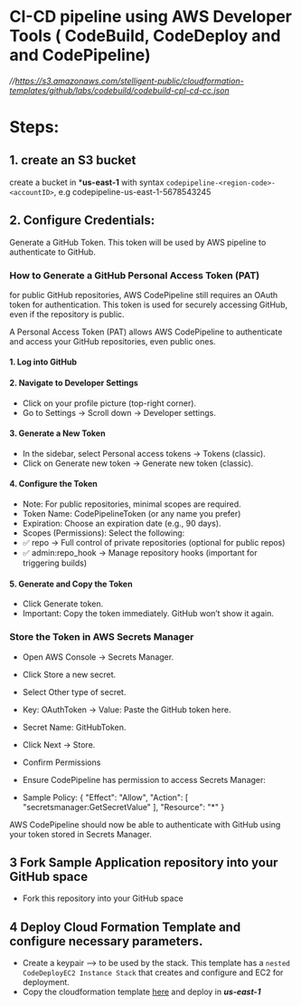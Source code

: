 


# CI-CD pipeline using AWS Developer Tools ( CodeBuild, CodeDeploy and and CodePipeline) 
###### //https://s3.amazonaws.com/stelligent-public/cloudformation-templates/github/labs/codebuild/codebuild-cpl-cd-cc.json

# Steps:
## 1.	create an S3 bucket 
create a bucket in ***us-east-1** with  syntax `codepipeline-<region-code>-<accountID>`, e.g codepipeline-us-east-1-5678543245
## 2.	Configure Credentials:
Generate a GitHub Token. This token will be used by AWS pipeline to authenticate to GitHub. 

### How to Generate a GitHub Personal Access Token (PAT)

for public GitHub repositories, AWS CodePipeline still requires an OAuth token for authentication. This token is used for securely accessing GitHub, even if the repository is public.

A Personal Access Token (PAT) allows AWS CodePipeline to authenticate and access your GitHub repositories, even public ones.

#### 1. Log into GitHub
#### 2. Navigate to Developer Settings
- Click on your profile picture (top-right corner).
- Go to Settings → Scroll down → Developer settings.

#### 3. Generate a New Token
- In the sidebar, select Personal access tokens → Tokens (classic).
- Click on Generate new token → Generate new token (classic).

#### 4. Configure the Token
- Note: For public repositories, minimal scopes are required.
- Token Name: CodePipelineToken (or any name you prefer)
- Expiration: Choose an expiration date (e.g., 90 days).
- Scopes (Permissions): Select the following:
- ✅ repo → Full control of private repositories (optional for public repos)
- ✅ admin:repo_hook → Manage repository hooks (important for triggering builds)

#### 5. Generate and Copy the Token
- Click Generate token.
- Important: Copy the token immediately. GitHub won’t show it again.


### Store the Token in AWS Secrets Manager
- Open AWS Console → Secrets Manager.
- Click Store a new secret.
- Select Other type of secret.
- Key: OAuthToken → Value: Paste the GitHub token here.
- Secret Name: GitHubToken.
- Click Next → Store.


- Confirm Permissions
- Ensure CodePipeline has permission to access Secrets Manager:
- Sample  Policy:
	{
 	 "Effect": "Allow",
 	 "Action": [
  	  "secretsmanager:GetSecretValue"
  	],
  	"Resource": "*"
	}

AWS CodePipeline should now be able to authenticate with GitHub using your token stored in Secrets Manager.

## 3  Fork Sample Application repository into your GitHub space
- Fork this repository into your GitHub space

## 4  Deploy Cloud Formation Template and configure necessary parameters.
- Create a keypair --> to be used by the stack. This template has a `nested CodeDeployEC2 Instance Stack` that creates and configure and EC2 for deployment. 
- Copy the cloudformation template [here](https://github.com/mecbob/AWS-DevTools-GitHub/blob/main/aws-developerTools-GitHub.json) and deploy in ***us-east-1***

